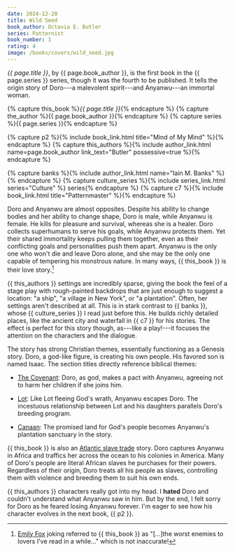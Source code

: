 ```yaml
---
date: 2024-12-20
title: Wild Seed
book_author: Octavia E. Butler
series: Patternist
book_number: 1
rating: 4
image: /books/covers/wild_seed.jpg
---
```


<cite class="book-title">{{ page.title }}</cite>, by <span
class="author-name">{{ page.book_author }}</span>, is the first book in the
<span class="book-series">{{ page.series }}</span> series, though it was the
fourth to be published. It tells the origin story of Doro---a malevolent
spirit---and Anyanwu---an immortal woman.

{% capture this_book %}<cite class="book-title">{{ page.title }}</cite>{% endcapture %}
{% capture the_author %}<span class="author-name">{{ page.book_author }}</span>{% endcapture %}
{% capture series %}<span class="book-series">{{ page.series }}</span>{% endcapture %}

{% capture p2 %}{% include book_link.html title="Mind of My Mind" %}{% endcapture %}
{% capture this_authors %}{% include author_link.html name=page.book_author link_text="Butler" possessive=true %}{% endcapture %}

{% capture banks %}{% include author_link.html name="Iain M. Banks" %}{% endcapture %}
{% capture culture_series %}{% include series_link.html series="Culture" %} series{% endcapture %}
{% capture c7 %}{% include book_link.html title="Patternmaster" %}{% endcapture %}

Doro and Anyanwu are almost opposites. Despite his ability to change bodies
and her ability to change shape, Doro is male, while Anyanwu is female. He
kills for pleasure and survival, whereas she is a healer. Doro collects
superhumans to serve his goals, while Anyanwu protects them. Yet their shared
immortality keeps pulling them together, even as their conflicting goals and
personalities push them apart. Anyanwu is the only one who won't die and leave
Doro alone, and she may be the only one capable of tempering his monstrous
nature. In many ways, {{ this_book }} is their love story.[^enemies]

[^enemies]:
    [Emily Fox][fox] joking referred to {{ this_book }} as "[...]the worst
    enemies to lovers I've read in a while..." which is not inaccurate!

[fox]: https://www.goodreads.com/review/show/5305542831

{{ this_authors }} settings are incredibly sparse, giving the book the feel of
a stage play with rough-painted backdrops that are just enough to suggest a
location: "a ship", "a village in New York", or "a plantation". Often, her
settings aren't described at all. This is in stark contrast to {{ banks }},
whose {{ culture_series }} I read just before this. He builds richly detailed
places, like the ancient city and waterfall in {{ c7 }} for his stories. The
effect is perfect for this story though, as---like a play!---it focuses the
attention on the characters and the dialogue.

The story has strong Christian themes, essentially functioning as a Genesis
story. Doro, a god-like figure, is creating his own people. His favored son is
named Isaac. The section titles directly reference biblical themes:

- [The Covenant][covenant]: Doro, as god, makes a pact with Anyanwu, agreeing
  not to harm her children if she joins him.

- [Lot][lot]: Like Lot fleeing God's wrath, Anyanwu escapes Doro. The
  incestuous relationship between Lot and his daughters parallels Doro's
  breeding program.

- [Canaan][canaan]: The promised land for God's people becomes Anyanwu's
  plantation sanctuary in the story.

[covenant]: https://en.wikipedia.org/wiki/Covenant_(biblical)
[lot]: https://en.wikipedia.org/wiki/Lot_(biblical_person)
[canaan]: https://en.wikipedia.org/wiki/Canaan

{{ this_book }} is also an [Atlantic slave trade][slave] story. Doro captures
Anyanwu in Africa and traffics her across the ocean to his colonies in
America. Many of Doro's people are literal African slaves he purchases for
their powers. Regardless of their origin, Doro treats all his people as
slaves, controlling them with violence and breeding them to suit his own ends.

[slave]: https://en.wikipedia.org/wiki/Atlantic_slave_trade

{{ this_authors }} characters really got into my head. I **hated** Doro and
couldn't understand what Anyanwu saw in him. But by the end, I felt sorry for
Doro as he feared losing Anyanwu forever. I'm eager to see how his character
evolves in the next book, {{ p2 }}.
